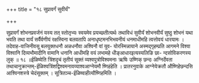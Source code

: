 +++
title = "१८ सुप्रावर्गं सुवीर्यं"

+++

सुप्रावर्गं शोभनप्रवर्जनं यस्य तत् स्तोतृभ्यः स्वयमेव प्रयच्छतीत्यर्थः तथाविधं सुवीर्यं शोभनवीर्यं सुष्ठु शोभनं यथा भवति तथा वार्यं सर्वैंर्वणीयं रक्षस्विना बलवतापि अनाधृष्टमनभिभवनीयं धनमाधीमहि त्वत्तोवयं धारयामः । तदेवाह-वाजिनीवसू बलयुक्तधनौ अन्नधनौवा अश्विनौ वां युव- योरस्मिन्नायाने अस्मद्गृहम्प्रति आगमने विश्वा विश्वानि दिव्यभौमादीनि वामानि धनानि आधीमहि वयं लभामहे धीङ्आधारइत्यस्यलिङि छा- न्दसोविकरणस्य लुक् ॥ १८ ॥ईळिष्वेति त्रिंशदृचं तृतीयं सूक्तं व्यश्वपुत्रोविश्वमनाः ऋषिः उष्णिक् छन्दः अग्निर्देवता तथाचानुक्रान्तम्-ईळिश्वत्रिंशद्विश्वमनावय्याश्वआग्नेयमौ ष्णिहंहेति । प्रातरनुवाके आग्नेयेक्रतौ औष्णिहेछन्दसि आश्विनशस्त्रे चेदंसूक्तम् । सूत्रितञ्च-ईळिष्वाहीत्यौष्णिहमिति ।